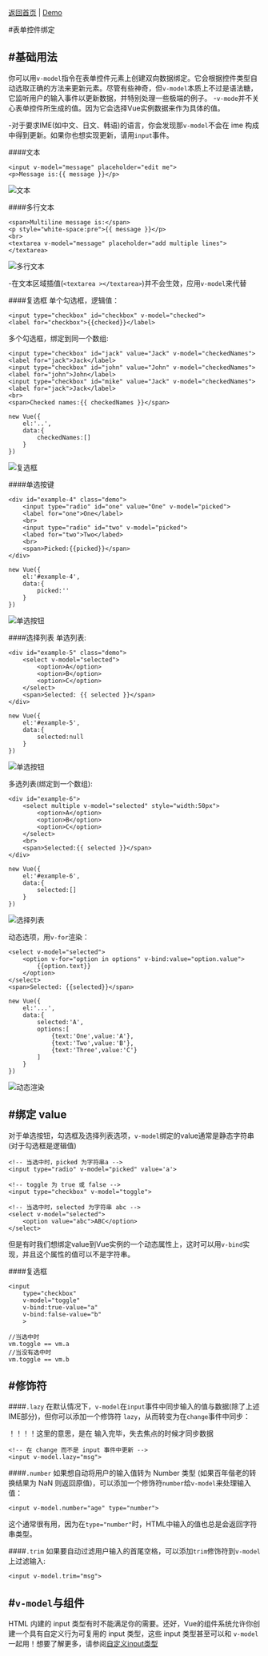 [返回首页](https://github.com/dinglittle/Vue.js-start) | [Demo](https://github.com/dinglittle/Vue.js-start/blob/master/vue-demo/9.%E8%A1%A8%E5%8D%95%E6%8E%A7%E4%BB%B6%E7%BB%91%E5%AE%9A.html)

#表单控件绑定

#基础用法
---
你可以用`v-model`指令在表单控件元素上创建双向数据绑定。它会根据控件类型自动选取正确的方法来更新元素。尽管有些神奇，但`v-model`本质上不过是语法糖，它监听用户的输入事件以更新数据，并特别处理一些极端的例子。
-`v-mode`并不关心表单控件所生成的值。因为它会选择Vue实例数据来作为具体的值。

-对于要求IME(如中文、日文、韩语)的语言，你会发现那`v-model`不会在 ime 构成中得到更新。如果你也想实现更新，请用`input`事件。


####文本
```
<input v-model="message" placeholder="edit me">
<p>Message is:{{ message }}</p>
```
![文本](http://upload-images.jianshu.io/upload_images/1433759-b1211c1359c0c718.png?imageMogr2/auto-orient/strip%7CimageView2/2/w/1240)

####多行文本
```
<span>Multiline message is:</span>
<p style="white-space:pre">{{ message }}</p>
<br>
<textarea v-model="message" placeholder="add multiple lines"></textarea>
```
![多行文本](http://upload-images.jianshu.io/upload_images/1433759-f84f9be1535c9688.png?imageMogr2/auto-orient/strip%7CimageView2/2/w/1240)

-在文本区域插值(`<textarea ></textarea>`)并不会生效，应用`v-model`来代替

####复选框
单个勾选框，逻辑值：
```
<input type="checkbox" id="checkbox" v-model="checked">
<label for="checkbox">{{checked}}</label>
```
多个勾选框，绑定到同一个数组:
```
<input type="checkbox" id="jack" value="Jack" v-model="checkedNames">
<label for="jack">Jack</label>
<input type="checkbox" id="john" value="John" v-model="checkedNames">
<label for="john">John</label>
<input type="checkbox" id="mike" value="Jack" v-model="checkedNames">
<label for="jack">Jack</label>
<br>
<span>Checked names:{{ checkedNames }}</span>
```
```
new Vue({
	el:'..',
	data:{
		checkedNames:[]
	}
})
```
![复选框](http://upload-images.jianshu.io/upload_images/1433759-62142e3ff47b569d.png?imageMogr2/auto-orient/strip%7CimageView2/2/w/1240)

####单选按键
```
<div id="example-4" class="demo">
	<input type="radio" id="one" value="One" v-model="picked">
	<label for="one">One</label>
	<br>
	<input type="radio" id="two" v-model="picked">
	<labed for="two">Two</labed>
	<br>
	<span>Picked:{{picked}}</span>
</div>
```
```
new Vue({
	el:'#example-4',
	data:{
		picked:''
	}
})
```
![单选按钮](http://upload-images.jianshu.io/upload_images/1433759-fbfb118ecc7be8b9.png?imageMogr2/auto-orient/strip%7CimageView2/2/w/1240)

####选择列表
单选列表:
```
<div id="example-5" class="demo">
	<select v-model="selected">
		<option>A</option>
		<option>B</option>
		<option>C</option>
	</select>
	<span>Selected: {{ selected }}</span>
</div>
```
```
new Vue({
	el:'#example-5',
	data:{
		selected:null
	}
})
```
![单选按钮](http://upload-images.jianshu.io/upload_images/1433759-fbfb118ecc7be8b9.png?imageMogr2/auto-orient/strip%7CimageView2/2/w/1240)

多选列表(绑定到一个数组):
```
<div id="example-6">
	<select multiple v-model="selected" style="width:50px">
		<option>A</option>
		<option>B</option>
		<option>C</option>
	</select>
	<br>
	<span>Selected:{{ selected }}</span>
</div>
```
```
new Vue({
	el:'#example-6',
	data:{
		selected:[]
	}
})
```
![选择列表](http://upload-images.jianshu.io/upload_images/1433759-044fd073d6c353b4.png?imageMogr2/auto-orient/strip%7CimageView2/2/w/1240)


动态选项，用`v-for`渲染：
```
<select v-model="selected">
	<option v-for="option in options" v-bind:value="option.value">
		{{option.text}}
	</option>
</select>
<span>Selected: {{selected}}</span>
```
```
new Vue({
	el:'...',
	data:{
		selected:'A',
		options:[
			{text:'One',value:'A'},
			{text:'Two',value:'B'},
			{text:'Three',value:'C'}
		]
	}
})
```
![动态渲染](http://upload-images.jianshu.io/upload_images/1433759-b7fbad4a53d42734.png?imageMogr2/auto-orient/strip%7CimageView2/2/w/1240)

#绑定 value
---
对于单选按钮，勾选框及选择列表选项，`v-model`绑定的value通常是静态字符串(对于勾选框是逻辑值)
```
<!-- 当选中时，picked 为字符串a -->
<input type="radio" v-model="picked" value='a'>

<!-- toggle 为 true 或 false -->
<input type="checkbox" v-model="toggle">

<!-- 当选中时，selected 为字符串 abc -->
<select v-model="selected">
	<option value="abc">ABC</option>
</select>
```
但是有时我们想绑定value到Vue实例的一个动态属性上，这时可以用`v-bind`实现，并且这个属性的值可以不是字符串。

####复选框
```
<input 
	type="checkbox"
	v-model="toggle"
	v-bind:true-value="a"
	v-bind:false-value="b"
	>
```
```
//当选中时
vm.toggle == vm.a
//当没有选中时
vm.toggle == vm.b
```

#修饰符
---
####`.lazy`
在默认情况下，`v-model`在`input`事件中同步输入的值与数据(除了上述 IME部分)，但你可以添加一个修饰符 `lazy`，从而转变为在`change`事件中同步：

！！！！这里的意思，是在 输入完毕，失去焦点的时候才同步数据
```
<!-- 在 change 而不是 input 事件中更新 -->
<input v-model.lazy="msg">
```

####`.number`
如果想自动将用户的输入值转为 Number 类型 (如果百年偕老的转换结果为 NaN 则返回原值)，可以添加一个修饰符`number`给`v-model`来处理输入值：
```
<input v-model.number="age" type="number">
```
这个通常很有用，因为在`type="number"`时，HTML中输入的值也总是会返回字符串类型。

####`.trim`
如果要自动过滤用户输入的首尾空格，可以添加`trim`修饰符到`v-model`上过滤输入:
```
<input v-model.trim="msg">
```

#`v-model`与组件
---
HTML 内建的 input 类型有时不能满足你的需要。还好，Vue的组件系统允许你创建一个具有自定义行为可复用的 input 类型，这些 input 类型甚至可以和 `v-model` 一起用！想要了解更多，请参阅[自定义input类型](https://cn.vuejs.org/v2/guide/components.html#使用自定义事件的表单输入组件)